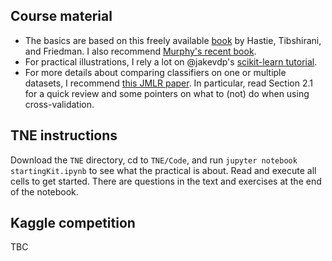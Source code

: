 ## Course material
* The basics are based on this freely available [book](https://web.stanford.edu/~hastie/Papers/ESLII.pdf) by Hastie, Tibshirani, and Friedman. I also recommend [Murphy's recent book](https://mitpress.mit.edu/books/machine-learning-0).
* For practical illustrations, I rely a lot on @jakevdp's [scikit-learn tutorial](https://github.com/jakevdp/sklearn_scipy2013
).
* For more details about comparing classifiers on one or multiple datasets, I recommend [this JMLR paper](http://citeseerx.ist.psu.edu/viewdoc/download?doi=10.1.1.141.3142&rep=rep1&type=pdf). In particular, read Section 2.1 for a quick review and some pointers on what to (not) do when using cross-validation.

## TNE instructions
Download the `TNE` directory, cd to `TNE/Code`, and run
`jupyter notebook startingKit.ipynb`
to see what the practical is about. Read and execute all cells to get started. There are questions in the text and exercises at the end of the notebook.

## Kaggle competition
TBC
